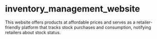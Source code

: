 # inventory_management_website
This website offers products at affordable prices and serves as a retailer-friendly platform that tracks stock purchases and consumption, notifying retailers about stock status.
